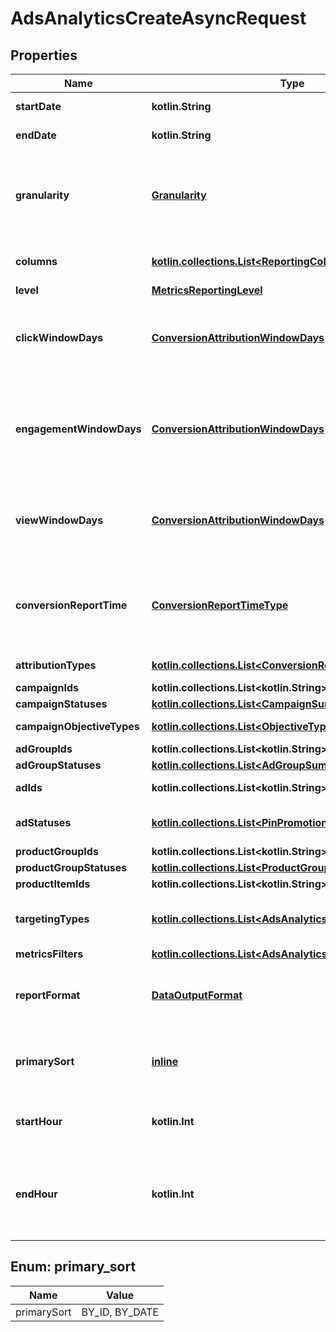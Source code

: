
# AdsAnalyticsCreateAsyncRequest

## Properties
| Name | Type | Description | Notes |
| ------------ | ------------- | ------------- | ------------- |
| **startDate** | **kotlin.String** | Metric report start date (UTC). Format: YYYY-MM-DD |  |
| **endDate** | **kotlin.String** | Metric report end date (UTC). Format: YYYY-MM-DD |  |
| **granularity** | [**Granularity**](Granularity.md) | TOTAL - metrics are aggregated over the specified date range.&lt;br&gt; DAY - metrics are broken down daily.&lt;br&gt; HOUR - metrics are broken down hourly.&lt;br&gt;WEEKLY - metrics are broken down weekly.&lt;br&gt;MONTHLY - metrics are broken down monthly |  |
| **columns** | [**kotlin.collections.List&lt;ReportingColumnAsync&gt;**](ReportingColumnAsync.md) | Metric and entity columns. Pin promotion and ad related columns are not supported for the Product Item level reports. |  |
| **level** | [**MetricsReportingLevel**](MetricsReportingLevel.md) | Level of the report |  |
| **clickWindowDays** | [**ConversionAttributionWindowDays**](ConversionAttributionWindowDays.md) | Number of days to use as the conversion attribution window for a pin click action. Applies to Pinterest Tag conversion metrics. Prior conversion tags use their defined attribution windows. If not specified, defaults to &#x60;30&#x60; days. |  [optional] |
| **engagementWindowDays** | [**ConversionAttributionWindowDays**](ConversionAttributionWindowDays.md) | Number of days to use as the conversion attribution window for an engagement action. Engagements include saves, closeups, link clicks, and carousel card swipes. Applies to Pinterest Tag conversion metrics. Prior conversion tags use their defined attribution windows. If not specified, defaults to &#x60;30&#x60; days. |  [optional] |
| **viewWindowDays** | [**ConversionAttributionWindowDays**](ConversionAttributionWindowDays.md) | Number of days to use as the conversion attribution window for a view action. Applies to Pinterest Tag conversion metrics. Prior conversion tags use their defined attribution windows. If not specified, defaults to &#x60;1&#x60; day. |  [optional] |
| **conversionReportTime** | [**ConversionReportTimeType**](ConversionReportTimeType.md) | The date by which the conversion metrics returned from this endpoint will be reported. There are two dates associated with a conversion event: the date that the user interacted with the ad, and the date that the user completed a conversion event. |  [optional] |
| **attributionTypes** | [**kotlin.collections.List&lt;ConversionReportAttributionType&gt;**](ConversionReportAttributionType.md) | List of types of attribution for the conversion report |  [optional] |
| **campaignIds** | **kotlin.collections.List&lt;kotlin.String&gt;** | List of campaign ids |  [optional] |
| **campaignStatuses** | [**kotlin.collections.List&lt;CampaignSummaryStatus&gt;**](CampaignSummaryStatus.md) | List of status values for filtering |  [optional] |
| **campaignObjectiveTypes** | [**kotlin.collections.List&lt;ObjectiveType&gt;**](ObjectiveType.md) | List of values for filtering. [\&quot;WEB_SESSIONS\&quot;] in BETA. |  [optional] |
| **adGroupIds** | **kotlin.collections.List&lt;kotlin.String&gt;** | List of ad group ids |  [optional] |
| **adGroupStatuses** | [**kotlin.collections.List&lt;AdGroupSummaryStatus&gt;**](AdGroupSummaryStatus.md) | List of values for filtering |  [optional] |
| **adIds** | **kotlin.collections.List&lt;kotlin.String&gt;** | List of ad ids [This parameter is no supported for Product Item Level Reports] |  [optional] |
| **adStatuses** | [**kotlin.collections.List&lt;PinPromotionSummaryStatus&gt;**](PinPromotionSummaryStatus.md) | List of values for filtering [This parameter is not supported for Product Item Level Reports] |  [optional] |
| **productGroupIds** | **kotlin.collections.List&lt;kotlin.String&gt;** | List of product group ids |  [optional] |
| **productGroupStatuses** | [**kotlin.collections.List&lt;ProductGroupSummaryStatus&gt;**](ProductGroupSummaryStatus.md) | List of values for filtering |  [optional] |
| **productItemIds** | **kotlin.collections.List&lt;kotlin.String&gt;** | List of product item ids |  [optional] |
| **targetingTypes** | [**kotlin.collections.List&lt;AdsAnalyticsTargetingType&gt;**](AdsAnalyticsTargetingType.md) | List of targeting types. Requires &#x60;level&#x60; to be a value ending in &#x60;_TARGETING&#x60;. [\&quot;AGE_BUCKET_AND_GENDER\&quot;] is in BETA and not yet available to all users. |  [optional] |
| **metricsFilters** | [**kotlin.collections.List&lt;AdsAnalyticsMetricsFilter&gt;**](AdsAnalyticsMetricsFilter.md) | List of metrics filters |  [optional] |
| **reportFormat** | [**DataOutputFormat**](DataOutputFormat.md) | Specification for formatting the report data. Reports in JSON will not zero-fill metrics, whereas reports in CSV will. Both report formats will omit rows where all the columns are equal to 0. |  [optional] |
| **primarySort** | [**inline**](#PrimarySort) | Whether to first sort the report by date or by entity ID of the reporting entity level. Date will be used as the first level key for JSON reports that use BY_DATE. BY_DATE is recommended for large requests. |  [optional] |
| **startHour** | **kotlin.Int** | Which hour of the start date to begin the report. The entire day will be included if no start hour is provided. Only allowed for hourly reports. |  [optional] |
| **endHour** | **kotlin.Int** | Which hour of the end date to stop the report (inclusive). For example, with an end_date of &#39;2020-01-01&#39; and end_hour of &#39;15&#39;, the report will contain metrics up to &#39;2020-01-01 14:59:59&#39;. The entire day will be included if no end hour is provided. Only allowed for hourly reports. |  [optional] |


<a id="PrimarySort"></a>
## Enum: primary_sort
| Name | Value |
| ---- | ----- |
| primarySort | BY_ID, BY_DATE |



